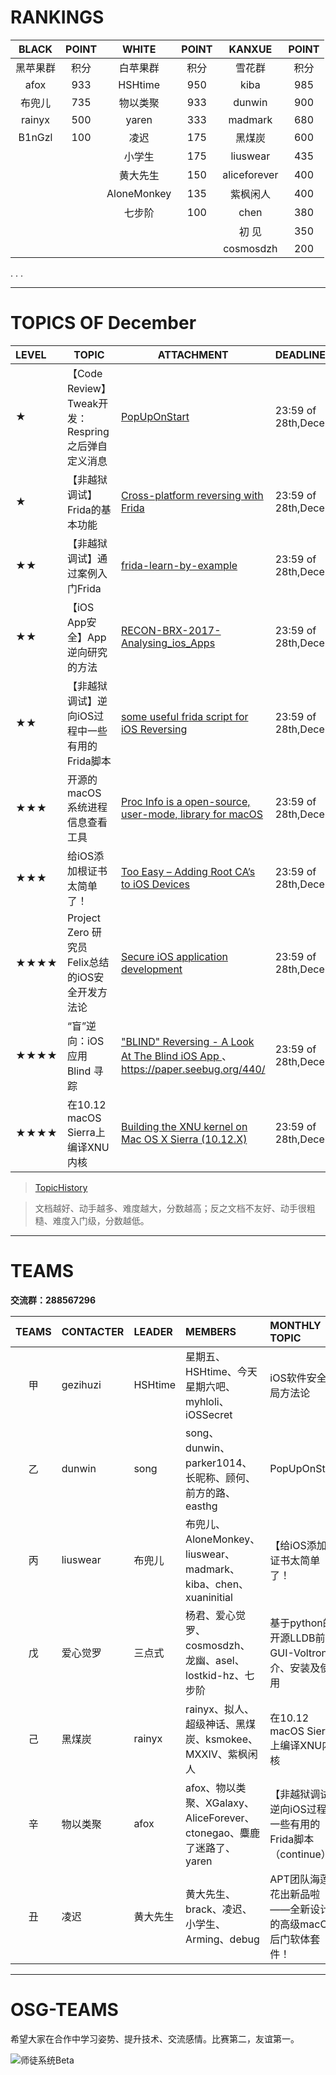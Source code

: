 # RANKINGS

| BLACK  | POINT |    WHITE    | POINT |    KANXUE    | POINT |
| :----: | :---: | :---------: | :---: | :----------: | :---: |
|  黑苹果群  |  积分   |    白苹果群     |  积分   |     雪花群      |  积分   |
|afox|933|HSHtime|950|kiba|985|
|布兜儿|735|物以类聚|933|dunwin|900|
|rainyx|500|yaren|333|madmark|680|
|B1nGzl|100|凌迟|175|黑煤炭|600|
|||小学生|175|liuswear|435|
|||黄大先生|150|aliceforever|400|
|||AloneMonkey|135|紫枫闲人|400|
|||七步阶|100|chen|380|
|||||初 见|350|
|||||cosmosdzh|200|

.
.
.

------

# TOPICS OF December

| LEVEL | TOPIC                                 | ATTACHMENT                               | DEADLINE                |
| :---- | ------------------------------------- | ---------------------------------------- | :---------------------- |
| ★     | 【Code Review】Tweak开发：Respring之后弹自定义消息 | [PopUpOnStart](https://github.com/LacertosusRepo/Open-Source-Tweaks) | 23:59 of 28th,December |
| ★     | 【非越狱调试】Frida的基本功能                     | [Cross-platform reversing with Frida](http://2015.zeronights.org/assets/files/23-Ravnas.pdf) | 23:59 of 28th,December |
| ★★    | 【非越狱调试】通过案例入门Frida                    | [frida-learn-by-example](http://www.ninoishere.com/frida-learn-by-example/) | 23:59 of 28th,December |
| ★★    | 【iOS App安全】App逆向研究的方法                 | [RECON-BRX-2017-Analysing_ios_Apps](http://bbs.pediy.com/thread-220771.htm) | 23:59 of 28th,December |
| ★★    | 【非越狱调试】逆向iOS过程中一些有用的Frida脚本           | [some useful frida script for iOS Reversing](https://github.com/as0ler/frida-scripts) | 23:59 of 28th,December |
| ★★★    | 开源的macOS系统进程信息查看工具   |[Proc Info is a open-source, user-mode, library for macOS](https://github.com/objective-see/ProcInfo)           | 23:59 of 28th,December |
|★★★|给iOS添加根证书太简单了！|[Too Easy – Adding Root CA’s to iOS Devices](https://sensepost.com/blog/2016/too-easy-adding-root-cas-to-ios-devices/)|23:59 of 28th,December |
| ★★★★  | Project Zero 研究员 Felix总结的iOS安全开发方法论   | [Secure iOS application development](https://github.com/felixgr/secure-ios-app-dev) | 23:59 of 28th,December |
|★★★★|“盲”逆向：iOS 应用 Blind 寻踪|["BLIND" Reversing - A Look At The Blind iOS App ](https://exceptionlevelone.blogspot.tw/2017/10/blind-reversing.html)、https://paper.seebug.org/440/|23:59 of 28th,December |
|★★★★|在10.12 macOS Sierra上编译XNU内核|[Building the XNU kernel on Mac OS X Sierra (10.12.X)](https://0xcc.re/building-xnu-kernel-macosx-sierrra-10-12-x/)|23:59 of 28th,December |


>[TopicHistory](TopicHistory.md)

>文档越好、动手越多、难度越大，分数越高；反之文档不友好、动手很粗糙、难度入门级，分数越低。

***

# TEAMS

**交流群：288567296**

| TEAMS | CONTACTER | LEADER | MEMBERS                                  | MONTHLY TOPIC                        |
| :---: | :-------- | :----- | :--------------------------------------- | :----------------------------------- |
|   甲   | gezihuzi  | HSHtime | 星期五、HSHtime、今天星期六吧、myhloli、iOSSecret | iOS软件安全全局方法论                         |
|   乙   | dunwin    | song   | song、dunwin、parker1014、长昵称、顾何、前方的路、easthg | PopUpOnStart                         |
|   丙   | liuswear  | 布兜儿    | 布兜儿、AloneMonkey、liuswear、madmark、kiba、chen、xuaninitial | 【给iOS添加根证书太简单了！                 |
|   戊   | 爱心觉罗      | 三点式    | 杨君、爱心觉罗、cosmosdzh、龙幽、asel、lostkid-hz、七步阶 | 基于python的开源LLDB前端GUI-Voltron简介、安装及使用 |
|   己   | 黑煤炭       | rainyx | rainyx、拟人、超级神话、黑煤炭、ksmokee、MXXIV、紫枫闲人    | 在10.12 macOS Sierra上编译XNU内核    |
|   辛   | 物以类聚      | afox   | afox、物以类聚、XGalaxy、AliceForever、ctonegao、麋鹿了迷路了、yaren | 【非越狱调试】逆向iOS过程中一些有用的Frida脚本（continue）          |
|   丑   | 凌迟        | 黄大先生   | 黄大先生、brack、凌迟、小学生、Arming、debug           | APT团队海莲花出新品啦——全新设计的高级macOS后门软体套件！    |

***

# OSG-TEAMS
希望大家在合作中学习姿势、提升技术、交流感情。比赛第二，友谊第一。

![师徒系统Beta](pic/teams.jpg)
